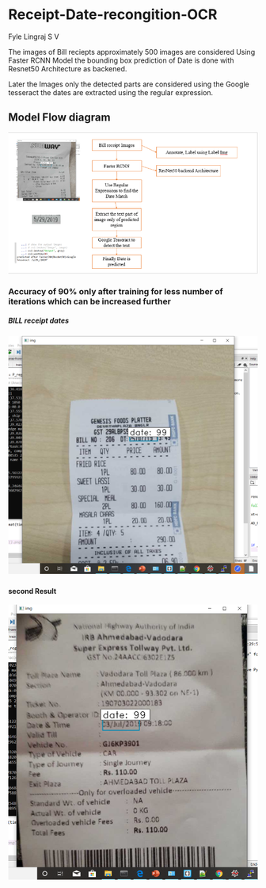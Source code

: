 # Receipt-Date-recongition-OCR
Fyle
Lingraj S V

The images of Bill reciepts approximately 500 images are considered Using Faster RCNN Model the bounding box prediction of Date 
is done with Resnet50 Architecture as backened.

Later the Images only the detected parts are considered using the Google tesseract the dates are extracted using the regular expression.
<h2>Model Flow diagram</h2>
<img src="https://github.com/leosv123/Receipt-Date-recongition-OCR/blob/master/Model%20architecture%20Flow%20Diagram/Model.PNG">

<h3>Accuracy of 90% only after training  for less number of iterations which can be increased further</h3>

<h5>BILL receipt dates<h5>
<html>
<img src="https://github.com/leosv123/Receipt-Date-recongition-OCR/blob/master/results_of%20_CNN/Screenshot%20(71).png">
 
 <h4>second Result</h4>
 <img src="https://github.com/leosv123/Receipt-Date-recongition-OCR/blob/master/results_of%20_CNN/Screenshot%20(74).png">
  </html>
  
